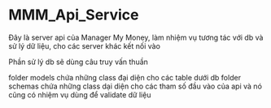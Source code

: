 # MMM_Api_Service
Đây là server api của Manager My Money, làm nhiệm vụ tương tác với db và sử lý dữ liệu, cho các server khác kết nối vào

Phần sử lý db sẽ dùng câu truy vấn thuần

folder models chứa những class đại diện cho các table dưới db
folder schemas chứa những class dại diện cho các tham số đầu vào của api và nó cũng có nhiệm vụ dùng để validate dữ liệu